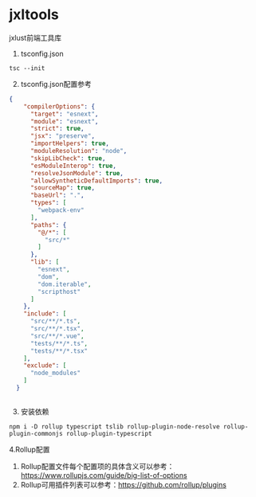 # jxltools

jxlust前端工具库

1. tsconfig.json

```
tsc --init
```

2. tsconfig.json配置参考

```json
{
    "compilerOptions": {
      "target": "esnext",
      "module": "esnext",
      "strict": true,
      "jsx": "preserve",
      "importHelpers": true,
      "moduleResolution": "node",
      "skipLibCheck": true,
      "esModuleInterop": true,
      "resolveJsonModule": true,
      "allowSyntheticDefaultImports": true,
      "sourceMap": true,
      "baseUrl": ".",
      "types": [
        "webpack-env"
      ],
      "paths": {
        "@/*": [
          "src/*"
        ]
      },
      "lib": [
        "esnext",
        "dom",
        "dom.iterable",
        "scripthost"
      ]
    },
    "include": [
      "src/**/*.ts",
      "src/**/*.tsx",
      "src/**/*.vue",
      "tests/**/*.ts",
      "tests/**/*.tsx"
    ],
    "exclude": [
      "node_modules"
    ]
  }
  
```
3. 安装依赖
```
npm i -D rollup typescript tslib rollup-plugin-node-resolve rollup-plugin-commonjs rollup-plugin-typescript
```

4.Rollup配置
1. Rollup配置文件每个配置项的具体含义可以参考：https://www.rollupjs.com/guide/big-list-of-options
2. Rollup可用插件列表可以参考：https://github.com/rollup/plugins